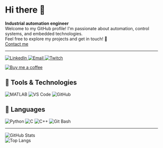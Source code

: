 # Hi there 👋
**Industrial automation engineer**  
Welcome to my GitHub profile! I'm passionate about automation, control systems, and embedded technologies.  
Feel free to explore my projects and get in touch! 🌱  
[Contact me](mailto:ozgaapawell@gmail.com)

___

<p align="left">
  <a href="https://www.linkedin.com/in/paweł-ozga-903a7230a/">
    <img src="https://img.shields.io/badge/LinkedIn-%230077B5?style=for-the-badge&logo=linkedin&logoColor=white" alt="LinkedIn" />
  </a>
  <a href="mailto:ozgaapawell@gmail.com">
    <img src="https://img.shields.io/badge/Email-%23D14836?style=for-the-badge&logo=gmail&logoColor=white" alt="Email" />
  </a>
    <a href="https://www.twitch.tv/0zga">
    <img src="https://img.shields.io/badge/Twitch-%239146FF?style=for-the-badge&logo=twitch&logoColor=white" alt="Twitch" />
  </a>
</p>

<a href="https://ko-fi.com/yourname">
  <img src="https://ko-fi.com/img/githubbutton_sm.svg" alt="Buy me a coffee" />
</a>

## 🔧 Tools & Technologies
![MATLAB](https://img.shields.io/badge/MATLAB-0076A8?style=for-the-badge&logo=mathworks&logoColor=white)   ![VS Code](https://img.shields.io/badge/VS%20Code-007ACC?style=for-the-badge&logo=visual-studio-code&logoColor=white)   ![GitHub](https://img.shields.io/badge/GitHub-181717?style=for-the-badge&logo=github&logoColor=white)

## 🔧 Languages
![Python](https://img.shields.io/badge/Python-3670A0?style=for-the-badge&logo=python&logoColor=ffdd54)   ![C](https://img.shields.io/badge/C-00599C?style=for-the-badge&logo=c&logoColor=white)   ![C++](https://img.shields.io/badge/C++-00599C?style=for-the-badge&logo=cplusplus&logoColor=white)   ![Git Bash](https://img.shields.io/badge/Git_Bash-0E1111?style=for-the-badge&logo=git&logoColor=white)

---

![GitHub Stats](https://github-readme-stats.vercel.app/api?username=0ZGAnetwork&show_icons=true&theme=transparent)  
![Top Langs](https://github-readme-stats.vercel.app/api/top-langs/?username=0ZGAnetwork&layout=compact&theme=transparent)
